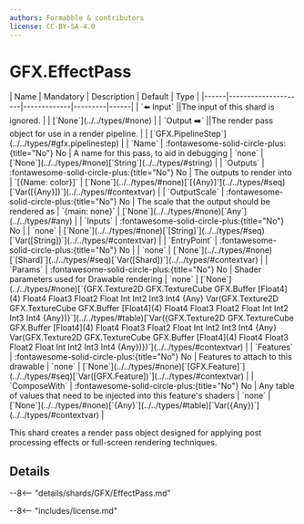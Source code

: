 ```yaml
---
authors: Formabble & contributors
license: CC-BY-SA-4.0
---
```



# GFX.EffectPass

<div class="sh-parameters" markdown="1">
| Name | Mandatory | Description | Default | Type |
|------|---------------------|-------------|---------|------|
| `⬅️ Input` ||The input of this shard is ignored. | | [`None`](../../types/#none) |
| `Output ➡️` ||The render pass object for use in a render pipeline. | | [`GFX.PipelineStep`](../../types/#gfx.pipelinestep) |
| `Name` | :fontawesome-solid-circle-plus:{title="No"} No  | A name for this pass, to aid in debugging | `none` | [`None`](../../types/#none)[`String`](../../types/#string) |
| `Outputs` | :fontawesome-solid-circle-plus:{title="No"} No  | The outputs to render into | `[{Name: color}]` | [`None`](../../types/#none)[`[{Any}]`](../../types/#seq)[`Var([{Any}])`](../../types/#contextvar) |
| `OutputScale` | :fontawesome-solid-circle-plus:{title="No"} No  | The scale that the output should be rendered as | `{main: none}` | [`None`](../../types/#none)[`Any`](../../types/#any) |
| `Inputs` | :fontawesome-solid-circle-plus:{title="No"} No  |  | `none` | [`None`](../../types/#none)[`[String]`](../../types/#seq)[`Var([String])`](../../types/#contextvar) |
| `EntryPoint` | :fontawesome-solid-circle-plus:{title="No"} No  |  | `none` | [`None`](../../types/#none)[`[Shard]`](../../types/#seq)[`Var([Shard])`](../../types/#contextvar) |
| `Params` | :fontawesome-solid-circle-plus:{title="No"} No  | Shader parameters used for Drawable rendering | `none` | [`None`](../../types/#none)[`{GFX.Texture2D GFX.TextureCube GFX.Buffer [Float4](4) Float4 Float3 Float2 Float Int Int2 Int3 Int4 {Any} Var(GFX.Texture2D GFX.TextureCube GFX.Buffer [Float4](4) Float4 Float3 Float2 Float Int Int2 Int3 Int4 {Any})}`](../../types/#table)[`Var({GFX.Texture2D GFX.TextureCube GFX.Buffer [Float4](4) Float4 Float3 Float2 Float Int Int2 Int3 Int4 {Any} Var(GFX.Texture2D GFX.TextureCube GFX.Buffer [Float4](4) Float4 Float3 Float2 Float Int Int2 Int3 Int4 {Any})})`](../../types/#contextvar) |
| `Features` | :fontawesome-solid-circle-plus:{title="No"} No  | Features to attach to this drawable | `none` | [`None`](../../types/#none)[`[GFX.Feature]`](../../types/#seq)[`Var([GFX.Feature])`](../../types/#contextvar) |
| `ComposeWith` | :fontawesome-solid-circle-plus:{title="No"} No  | Any table of values that need to be injected into this feature's shaders | `none` | [`None`](../../types/#none)[`{Any}`](../../types/#table)[`Var({Any})`](../../types/#contextvar) |

</div>

This shard creates a render pass object designed for applying post processing effects or full-screen rendering techniques.

## Details

--8<-- "details/shards/GFX/EffectPass.md"


--8<-- "includes/license.md"

